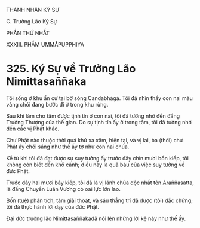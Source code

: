 THÁNH NHÂN KÝ SỰ

C. Trưởng Lão Ký Sự

PHẦN THỨ NHẤT

XXXIII. PHẨM UMMĀPUPPHIYA

# 325. Ký Sự về Trưởng Lão Nimittasaññaka

Tôi sống ở khu ẩn cư tại bờ sông Candabhāgā. Tôi đã nhìn thấy con nai màu vàng chói đang bước đi ở trong khu rừng.

Sau khi làm cho tâm được tịnh tín ở con nai, tôi đã tưởng nhớ đến đấng Trưởng Thượng của thế gian. Do sự tịnh tín ấy ở trong tâm, tôi đã tưởng nhớ đến các vị Phật khác.

Chư Phật nào thuộc thời quá khứ xa xăm, hiện tại, và vị lai, ba (thời) chư Phật ấy chói sáng như thế ấy tợ như con nai chúa.

Kể từ khi tôi đã đạt được sự suy tưởng ấy trước đây chín mươi bốn kiếp, tôi không còn biết đến khổ cảnh; điều này là quả báu của việc suy tưởng về đức Phật.

Trước đây hai mươi bảy kiếp, tôi đã là vị lãnh chúa độc nhất tên Araññasatta, là đấng Chuyển Luân Vương có oai lực lớn lao.

Bốn (tuệ) phân tích, tám giải thoát, và sáu thắng trí đã được (tôi) đắc chứng; tôi đã thực hành lời dạy của đức Phật.

Đại đức trưởng lão Nimittasaññakađã nói lên những lời kệ này như thế ấy.
